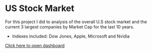 # US Stock Market
For this project I did to analysis of the overall U.S stock market and the current 3 largest companies by Market Cap for the last 10 years. 

  - Indexes included: Dow Jones, Apple, Microsoft and Nvidia

[Click here to open dashboard](https://public.tableau.com/app/profile/justen.cate/viz/USStockMarket-1Year/Dashboard1)
